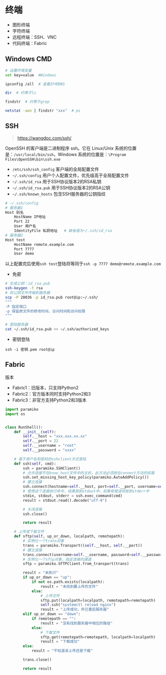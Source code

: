 # 终端

- 图形终端
- 字符终端
- 远程终端：SSH、VNC
- 代码终端：Fabric

## Windows CMD

```sh
# 设置环境变量
set key=value  #Windows

ipconfig /all  # 查看IP和DNS

dir  # 约等于ls

findstr  # 约等于grep

netstat -aon | findstr "xxx"  # ps
```

## SSH

> <https://wangdoc.com/ssh/>

OpenSSH 的客户端是二进制程序 ssh。它在 Linux/Unix 系统的位置是：`/usr/local/bin/ssh`，Windows 系统的位置是：`\Program Files\OpenSSH\bin\ssh.exe`

- `/etc/ssh/ssh_config`  客户端的全局配置文件
- `~/.ssh/config`  用户个人配置文件，优先级高于全局配置文件
- `~/.ssh/id_rsa`  用于SSH协议版本2的RSA私钥
- `~/.ssh/id_rsa.pub`  用于SSH协议版本2的RSA公钥
- `~/.ssh/known_hosts`  包含SSH服务器的公钥指纹

```bash
# ~/.ssh/config
# 服务器1
Host 别名
    HostName IP地址
    Port 22
    User 用户名
    IdentityFile 私钥地址   # 缺省值为~/.ssh/id_rsa
# 服务器2
Host test
    HostName remote.example.com
    Port 7777
    User demo
```

以上配置完后使用`ssh test`登陆将等同于`ssh -p 7777 demo@remote.example.com`

- 免密

```bash
# 生成公钥：id_rsa.pub
ssh-keygen -t rsa
# 将公钥文件传输到服务器
scp -P 28036 -p id_rsa.pub root@ip:~/.ssh/
"""
-P 指定端口
-p 保留原文件的修改时间，访问时间和访问权限
"""

# 登陆服务器
cat ~/.ssh/id_rsa.pub >> ~/.ssh/authorized_keys
```

- 密钥登陆

`ssh -i 密钥.pem root@ip`

## Fabric

版本

- Fabric1：旧版本，只支持Python2
- Fabric2：官方版本同时支持Python2和3
- Fabric3：非官方支持Python2和3版本

```python
import paramiko
import os


class RunShell():
    def __init__(self):
        self.__host = "xxx.xxx.xx.xx"
        self.__port = 22
        self.__username = "root"
        self.__password = "xxxx"

    # 基于用户名和密码的sshclient方式登陆
    def ssh(self, cmd):
        ssh = paramiko.SSHClient()
        # 允许连接不在know_host文件中的主机，此方法必须放在connect方法的前面
        ssh.set_missing_host_key_policy(paramiko.AutoAddPolicy())
        # 建立连接
        ssh.connect(hostname=self.__host, port=self.__port, username=self.__username, password=self.__password)
        # 使用这个连接执行命令，结果放到stdout中，如果有错误将放到stderr中
        stdin, stdout, stderr = ssh.exec_command(cmd)
        result = stdout.read().decode("utf-8")

        # 关闭连接
        ssh.close()

        return result

    # 上传或下载文件
    def sftp(self, up_or_down, localpath, remotepath):
        # 实例化一个trans对象
        trans = paramiko.Transport((self.__host, self.__port))
        # 建立连接
        trans.connect(username=self.__username, password=self.__password)
        # 实例化一个sftp对象，指定连接的通道
        sftp = paramiko.SFTPClient.from_transport(trans)

        result = "未执行"
        if up_or_down == "up":
            if not os.path.exists(localpath):
                result = "未找到要上传的文件"
            else:
                # 上传文件
                sftp.put(localpath=localpath, remotepath=remotepath)
                self.ssh("systemctl reload nginx")
                result = "上传成功，并已重启服务器"
        elif up_or_down == "down":
            if remotepath == "":
                result = "没有找到服务器中相应的路径"
            else:
                # 下载文件
                sftp.get(remotepath=remotepath, localpath=localpath)
                result = "下载成功"
        else:
            result = "不知道该上传还是下载"

        trans.close()

        return result
```
